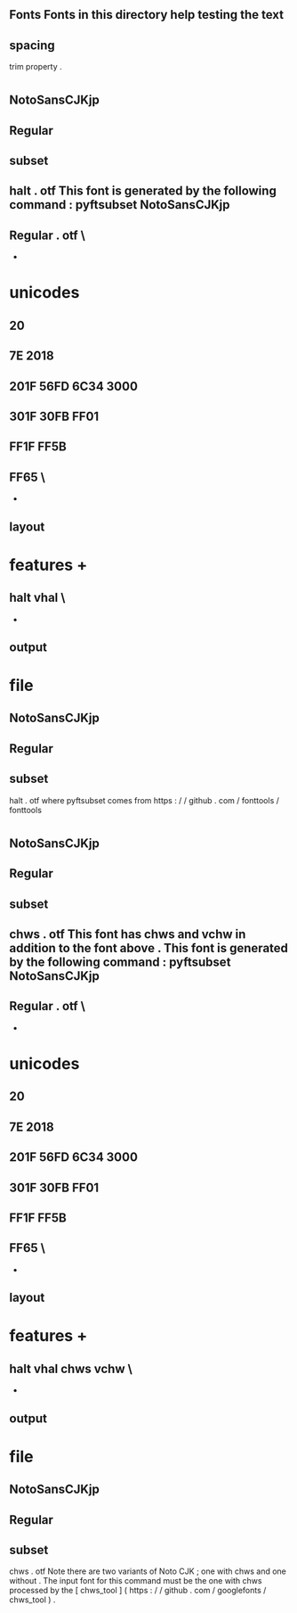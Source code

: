 #
Fonts
Fonts
in
this
directory
help
testing
the
text
-
spacing
-
trim
property
.
#
#
NotoSansCJKjp
-
Regular
-
subset
-
halt
.
otf
This
font
is
generated
by
the
following
command
:
pyftsubset
NotoSansCJKjp
-
Regular
.
otf
\
-
-
unicodes
=
20
-
7E
2018
-
201F
56FD
6C34
3000
-
301F
30FB
FF01
-
FF1F
FF5B
-
FF65
\
-
-
layout
-
features
+
=
halt
vhal
\
-
-
output
-
file
=
NotoSansCJKjp
-
Regular
-
subset
-
halt
.
otf
where
pyftsubset
comes
from
https
:
/
/
github
.
com
/
fonttools
/
fonttools
#
#
NotoSansCJKjp
-
Regular
-
subset
-
chws
.
otf
This
font
has
chws
and
vchw
in
addition
to
the
font
above
.
This
font
is
generated
by
the
following
command
:
pyftsubset
NotoSansCJKjp
-
Regular
.
otf
\
-
-
unicodes
=
20
-
7E
2018
-
201F
56FD
6C34
3000
-
301F
30FB
FF01
-
FF1F
FF5B
-
FF65
\
-
-
layout
-
features
+
=
halt
vhal
chws
vchw
\
-
-
output
-
file
=
NotoSansCJKjp
-
Regular
-
subset
-
chws
.
otf
Note
there
are
two
variants
of
Noto
CJK
;
one
with
chws
and
one
without
.
The
input
font
for
this
command
must
be
the
one
with
chws
processed
by
the
[
chws_tool
]
(
https
:
/
/
github
.
com
/
googlefonts
/
chws_tool
)
.

